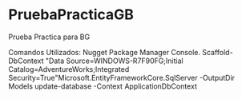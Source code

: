# PruebaPracticaGB
Prueba Practica para BG

Comandos Utilizados:
Nugget Package Manager Console.
Scaffold-DbContext "Data Source=WINDOWS-R7F90FG;Initial Catalog=AdventureWorks;Integrated Security=True"Microsoft.EntityFrameworkCore.SqlServer -OutputDir Models
update-database -Context ApplicationDbContext

